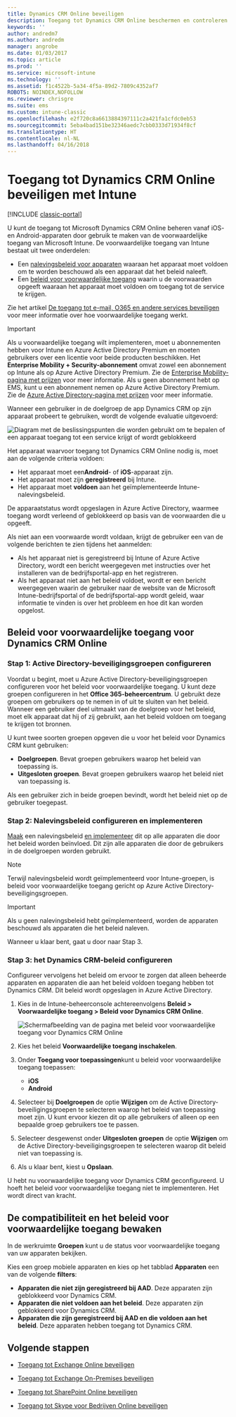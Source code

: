 ```yaml
---
title: Dynamics CRM Online beveiligen
description: Toegang tot Dynamics CRM Online beschermen en controleren met voorwaardelijke toegang.
keywords: ''
author: andredm7
ms.author: andredm
manager: angrobe
ms.date: 01/03/2017
ms.topic: article
ms.prod: ''
ms.service: microsoft-intune
ms.technology: ''
ms.assetid: f1c4522b-5a34-4f5a-89d2-7809c4352af7
ROBOTS: NOINDEX,NOFOLLOW
ms.reviewer: chrisgre
ms.suite: ems
ms.custom: intune-classic
ms.openlocfilehash: e2f720c8a6613884397111c2a421fa1cfdc0eb53
ms.sourcegitcommit: 5eba4bad151be32346aedc7cbb0333d71934f8cf
ms.translationtype: HT
ms.contentlocale: nl-NL
ms.lasthandoff: 04/16/2018
---
```

# <a name="protect-access-to-dynamics-crm-online-with-intune"></a>Toegang tot Dynamics CRM Online beveiligen met Intune

[!INCLUDE [classic-portal](../includes/classic-portal.md)]

U kunt de toegang tot Microsoft Dynamics CRM Online beheren vanaf iOS- en Android-apparaten door gebruik te maken van de voorwaardelijke toegang van Microsoft Intune.  De voorwaardelijke toegang van Intune bestaat uit twee onderdelen:
* Een [nalevingsbeleid voor apparaten](introduction-to-device-compliance-policies-in-microsoft-intune.md) waaraan het apparaat moet voldoen om te worden beschouwd als een apparaat dat het beleid naleeft.
* Een [beleid voor voorwaardelijke toegang](restrict-access-to-email-and-o365-services-with-microsoft-intune.md) waarin u de voorwaarden opgeeft waaraan het apparaat moet voldoen om toegang tot de service te krijgen.

Zie het artikel [De toegang tot e-mail, O365 en andere services beveiligen](restrict-access-to-email-and-o365-services-with-microsoft-intune.md) voor meer informatie over hoe voorwaardelijke toegang werkt.

> [!IMPORTANT]
> Als u voorwaardelijke toegang wilt implementeren, moet u abonnementen hebben voor Intune en Azure Active Directory Premium en moeten gebruikers over een licentie voor beide producten beschikken. Het **Enterprise Mobility + Security-abonnement** omvat zowel een abonnement op Intune als op Azure Active Directory Premium. Zie de [Enterprise Mobility-pagina met prijzen](https://www.microsoft.com/cloud-platform/enterprise-mobility-pricing) voor meer informatie. Als u geen abonnement hebt op EMS, kunt u een abonnement nemen op Azure Active Directory Premium. Zie de [Azure Active Directory-pagina met prijzen](https://azure.microsoft.com/pricing/details/active-directory/) voor meer informatie.

Wanneer een gebruiker in de doelgroep de app Dynamics CRM op zijn apparaat probeert te gebruiken, wordt de volgende evaluatie uitgevoerd:

![Diagram met de beslissingspunten die worden gebruikt om te bepalen of een apparaat toegang tot een service krijgt of wordt geblokkeerd](../media/mdm-ca-dynamics-crm-flow-diagram.png)

Het apparaat waarvoor toegang tot Dynamics CRM Online nodig is, moet aan de volgende criteria voldoen:
* Het apparaat moet een**Android**- of **iOS**-apparaat zijn.
* Het apparaat moet zijn **geregistreerd** bij Intune.
* Het apparaat moet **voldoen** aan het geïmplementeerde Intune-nalevingsbeleid.

De apparaatstatus wordt opgeslagen in Azure Active Directory, waarmee toegang wordt verleend of geblokkeerd op basis van de voorwaarden die u opgeeft.

Als niet aan een voorwaarde wordt voldaan, krijgt de gebruiker een van de volgende berichten te zien tijdens het aanmelden:
* Als het apparaat niet is geregistreerd bij Intune of Azure Active Directory, wordt een bericht weergegeven met instructies over het installeren van de bedrijfsportal-app en het registreren.
* Als het apparaat niet aan het beleid voldoet, wordt er een bericht weergegeven waarin de gebruiker naar de website van de Microsoft Intune-bedrijfsportal of de bedrijfsportal-app wordt geleid, waar informatie te vinden is over het probleem en hoe dit kan worden opgelost.

## <a name="configure-conditional-access-for-dynamics-crm-online"></a>Beleid voor voorwaardelijke toegang voor Dynamics CRM Online  
### <a name="step-1-configure-active-directory-security-groups"></a>Stap 1: Active Directory-beveiligingsgroepen configureren

Voordat u begint, moet u Azure Active Directory-beveiligingsgroepen configureren voor het beleid voor voorwaardelijke toegang. U kunt deze groepen configureren in het **Office 365-beheercentrum**. U gebruikt deze groepen om gebruikers op te nemen in of uit te sluiten van het beleid. Wanneer een gebruiker deel uitmaakt van de doelgroep voor het beleid, moet elk apparaat dat hij of zij gebruikt, aan het beleid voldoen om toegang te krijgen tot bronnen.

U kunt twee soorten groepen opgeven die u voor het beleid voor Dynamics CRM kunt gebruiken:
* **Doelgroepen**. Bevat groepen gebruikers waarop het beleid van toepassing is.
* **Uitgesloten groepen**. Bevat groepen gebruikers waarop het beleid niet van toepassing is.

Als een gebruiker zich in beide groepen bevindt, wordt het beleid niet op de gebruiker toegepast.

### <a name="step-2-configure-and-deploy-a-compliance-policy"></a>Stap 2: Nalevingsbeleid configureren en implementeren
[Maak](create-a-device-compliance-policy-in-microsoft-intune.md) een nalevingsbeleid [en implementeer](deploy-and-monitor-a-device-compliance-policy-in-microsoft-intune.md) dit op alle apparaten die door het beleid worden beïnvloed. Dit zijn alle apparaten die door de gebruikers in de doelgroepen worden gebruikt.

> [!NOTE]
> Terwijl nalevingsbeleid wordt geïmplementeerd voor Intune-groepen, is beleid voor voorwaardelijke toegang gericht op Azure Active Directory-beveiligingsgroepen.

> [!IMPORTANT]
> Als u geen nalevingsbeleid hebt geïmplementeerd, worden de apparaten beschouwd als apparaten die het beleid naleven.

Wanneer u klaar bent, gaat u door naar Stap 3.
### <a name="step-3-configure-the-dynamics-crm-policy"></a>Stap 3: het Dynamics CRM-beleid configureren
Configureer vervolgens het beleid om ervoor te zorgen dat alleen beheerde apparaten en apparaten die aan het beleid voldoen toegang hebben tot Dynamics CRM. Dit beleid wordt opgeslagen in Azure Active Directory.

1. Kies in de Intune-beheerconsole achtereenvolgens **Beleid > Voorwaardelijke toegang > Beleid voor Dynamics CRM Online**.

   ![Schermafbeelding van de pagina met beleid voor voorwaardelijke toegang voor Dynamics CRM Online](../media/mdm-ca-dynamics-crm-policy-configuration.png)

2. Kies het beleid **Voorwaardelijke toegang inschakelen**.
3. Onder **Toegang voor toepassingen**kunt u beleid voor voorwaardelijke toegang toepassen:
   * **iOS**
   * **Android**
4. Selecteer bij **Doelgroepen** de optie **Wijzigen** om de Active Directory-beveiligingsgroepen te selecteren waarop het beleid van toepassing moet zijn. U kunt ervoor kiezen dit op alle gebruikers of alleen op een bepaalde groep gebruikers toe te passen.
5. Selecteer desgewenst onder **Uitgesloten groepen** de optie **Wijzigen** om de Active Directory-beveiligingsgroepen te selecteren waarop dit beleid niet van toepassing is.
6. Als u klaar bent, kiest u **Opslaan**.

U hebt nu voorwaardelijke toegang voor Dynamics CRM geconfigureerd. U hoeft het beleid voor voorwaardelijke toegang niet te implementeren. Het wordt direct van kracht.
##  <a name="monitor-the-compliance-and-conditional-access-policies"></a>De compatibiliteit en het beleid voor voorwaardelijke toegang bewaken

In de werkruimte **Groepen** kunt u de status voor voorwaardelijke toegang van uw apparaten bekijken.

Kies een groep mobiele apparaten en kies op het tabblad **Apparaten** een van de volgende **filters**:
* **Apparaten die niet zijn geregistreerd bij AAD**. Deze apparaten zijn geblokkeerd voor Dynamics CRM.
* **Apparaten die niet voldoen aan het beleid**. Deze apparaten zijn geblokkeerd voor Dynamics CRM.
* **Apparaten die zijn geregistreerd bij AAD en die voldoen aan het beleid**. Deze apparaten hebben toegang tot Dynamics CRM.

##  <a name="next-steps"></a>Volgende stappen
* [Toegang tot Exchange Online beveiligen](restrict-access-to-exchange-online-with-microsoft-intune.md)

* [Toegang tot Exchange On-Premises beveiligen](restrict-access-to-exchange-onpremises-with-microsoft-intune.md)
* [Toegang tot SharePoint Online beveiligen](restrict-access-to-sharepoint-online-with-microsoft-intune.md)

* [Toegang tot Skype voor Bedrijven Online beveiligen](restrict-access-to-skype-for-business-online-with-microsoft-intune.md)
